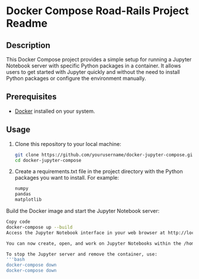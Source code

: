 # Docker Compose Road-Rails Project Readme

## Description
This Docker Compose project provides a simple setup for running a Jupyter Notebook server with specific Python packages in a container. It allows users to get started with Jupyter quickly and without the need to install Python packages or configure the environment manually.

## Prerequisites
- [Docker](https://www.docker.com/) installed on your system.

## Usage
1. Clone this repository to your local machine:
   ```bash
   git clone https://github.com/yourusername/docker-jupyter-compose.git
   cd docker-jupyter-compose
2. Create a requirements.txt file in the project directory with the Python packages you want to install. For example:
   ```bash
   numpy
   pandas
   matplotlib
Build the Docker image and start the Jupyter Notebook server:

```bash
Copy code
docker-compose up --build
Access the Jupyter Notebook interface in your web browser at http://localhost:8888.

You can now create, open, and work on Jupyter Notebooks within the /home/jovyan/work directory. Any notebooks you create or files you upload will be saved in this directory on your local machine.

To stop the Jupyter server and remove the container, use:
'''bash
docker-compose down
docker-compose down
